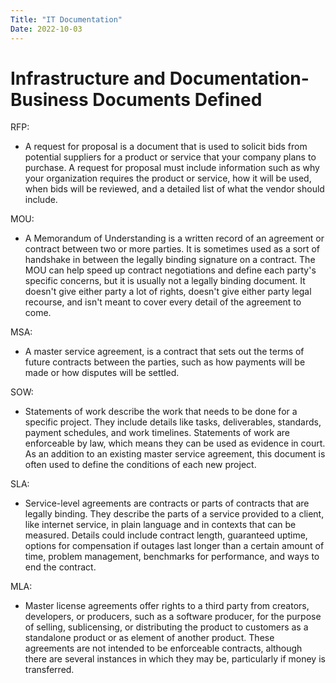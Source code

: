 ```yaml
---
Title: "IT Documentation"
Date: 2022-10-03
---
```


# Infrastructure and Documentation-Business Documents Defined

RFP:
- A request for proposal is a document that is used to solicit bids from potential suppliers for a product or service that your company plans to purchase. A request for proposal must include information such as why your organization requires the product or service, how it will be used, when bids will be reviewed, and a detailed list of what the vendor should include.

MOU:
- A Memorandum of Understanding is a written record of an agreement or contract between two or more parties. It is sometimes used as a sort of handshake in between the legally binding signature on a contract. The MOU can help speed up contract negotiations and define each party's specific concerns, but it is usually not a legally binding document. It doesn't give either party a lot of rights, doesn't give either party legal recourse, and isn't meant to cover every detail of the agreement to come.

MSA:
- A master service agreement, is a contract that sets out the terms of future contracts between the parties, such as how payments will be made or how disputes will be settled.

SOW:
- Statements of work describe the work that needs to be done for a specific project. They include details like tasks, deliverables, standards, payment schedules, and work timelines. Statements of work are enforceable by law, which means they can be used as evidence in court. As an addition to an existing master service agreement, this document is often used to define the conditions of each new project.
    
SLA:
- Service-level agreements are contracts or parts of contracts that are legally binding. They describe the parts of a service provided to a client, like internet service, in plain language and in contexts that can be measured. Details could include contract length, guaranteed uptime, options for compensation if outages last longer than a certain amount of time, problem management, benchmarks for performance, and ways to end the contract.
    
MLA:
- Master license agreements offer rights to a third party from creators, developers, or producers, such as a software producer, for the purpose of selling, sublicensing, or distributing the product to customers as a standalone product or as element of another product. These agreements are not intended to be enforceable contracts, although there are several instances in which they may be, particularly if money is transferred.
